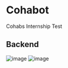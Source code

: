 # Cohabot
Cohabs Internship Test
## Backend
![image](https://github.com/user-attachments/assets/c9412c05-85d5-4a46-9195-c09d1d313f30)
![image](https://github.com/user-attachments/assets/5bd80652-8529-445b-b0ab-3970a07d0ca5)
